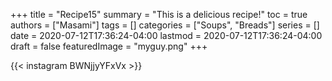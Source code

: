 +++
title = "Recipe15"
summary = "This is a delicious recipe!"
toc = true
authors = ["Masami"]
tags = []
categories = ["Soups", "Breads"]
series = []
date = 2020-07-12T17:36:24-04:00
lastmod = 2020-07-12T17:36:24-04:00
draft = false
featuredImage = "myguy.png"
+++

{{< instagram BWNjjyYFxVx >}}
